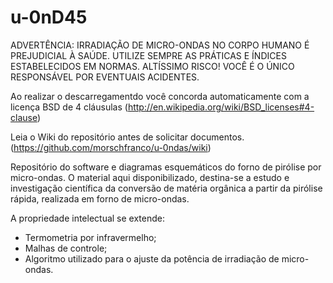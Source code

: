 u-0nD45
=======
ADVERTÊNCIA: IRRADIAÇÃO DE MICRO-ONDAS NO CORPO HUMANO É PREJUDICIAL À SAÚDE. UTILIZE SEMPRE AS PRÁTICAS E ÍNDICES ESTABELECIDOS EM NORMAS. ALTÍSSIMO RISCO! VOCÊ É O ÚNICO RESPONSÁVEL POR EVENTUAIS ACIDENTES.

Ao realizar o descarregamentdo você concorda automaticamente com a licença BSD de 4 cláusulas (http://en.wikipedia.org/wiki/BSD_licenses#4-clause)

Leia o Wiki do repositório antes de solicitar documentos. (https://github.com/morschfranco/u-0ndas/wiki)

Repositório do software e diagramas esquemáticos do forno de pirólise por micro-ondas.
O material aqui disponibilizado, destina-se a estudo e investigação científica da conversão de matéria orgânica a partir da pirólise rápida, realizada em forno de micro-ondas.

  A propriedade intelectual se extende:
* Termometria por infravermelho;
* Malhas de controle;
* Algoritmo utilizado para o ajuste da potência de irradiação de micro-ondas.
